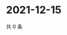 # 2021-12-15

共 0 条

<!-- BEGIN WEIBO -->
<!-- 最后更新时间 Wed Dec 15 2021 06:14:32 GMT+0800 (China Standard Time) -->

<!-- END WEIBO -->
